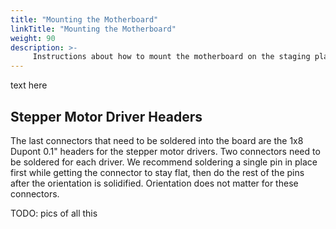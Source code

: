 ```yaml
---
title: "Mounting the Motherboard"
linkTitle: "Mounting the Motherboard"
weight: 90
description: >-
     Instructions about how to mount the motherboard on the staging plate
---
```


text here

## Stepper Motor Driver Headers
The last connectors that need to be soldered into the board are the 1x8 Dupont 0.1" headers for the stepper motor drivers. Two connectors need to be soldered for each driver. We recommend soldering a single pin in place first while getting the connector to stay flat, then do the rest of the pins after the orientation is solidified. Orientation does not matter for these connectors.

TODO: pics of all this




